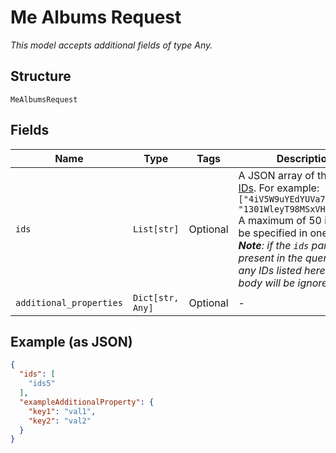 
# Me Albums Request

*This model accepts additional fields of type Any.*

## Structure

`MeAlbumsRequest`

## Fields

| Name | Type | Tags | Description |
|  --- | --- | --- | --- |
| `ids` | `List[str]` | Optional | A JSON array of the [Spotify IDs](/documentation/web-api/concepts/spotify-uris-ids). For example: `["4iV5W9uYEdYUVa79Axb7Rh", "1301WleyT98MSxVHPZCA6M"]`<br/>A maximum of 50 items can be specified in one request. _**Note**: if the `ids` parameter is present in the query string, any IDs listed here in the body will be ignored._ |
| `additional_properties` | `Dict[str, Any]` | Optional | - |

## Example (as JSON)

```json
{
  "ids": [
    "ids5"
  ],
  "exampleAdditionalProperty": {
    "key1": "val1",
    "key2": "val2"
  }
}
```

